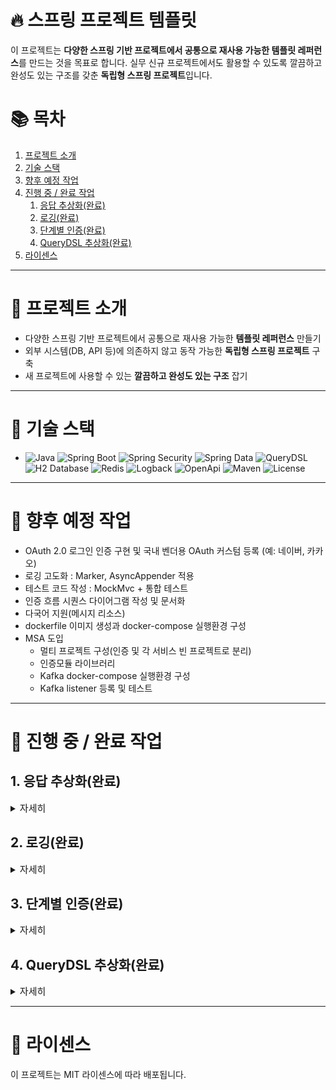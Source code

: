 # 🔥 스프링 프로젝트 템플릿

이 프로젝트는 **다양한 스프링 기반 프로젝트에서 공통으로 재사용 가능한 템플릿 레퍼런스**를 만드는 것을 목표로 합니다. 실무 신규 프로젝트에서도 활용할 수 있도록 깔끔하고
완성도 있는 구조를 갖춘 **독립형 스프링 프로젝트**입니다.

# 📚 목차

1. [프로젝트 소개](#-프로젝트-소개)
2. [기술 스택](#-기술-스택)
3. [향후 예정 작업](#-향후-예정-작업)
4. [진행 중 / 완료 작업](#-진행-중--완료-작업)
    1) [응답 추상화(완료)](#1-응답-추상화완료)
    2) [로깅(완료)](#2-로깅완료)
    3) [단계별 인증(완료)](#3-단계별-인증완료)
    4) [QueryDSL 추상화(완료)](#4-QueryDSL-추상화완료)
5. [라이센스](#-라이센스)

---

# 📌 프로젝트 소개

- 다양한 스프링 기반 프로젝트에서 공통으로 재사용 가능한 **템플릿 레퍼런스** 만들기
- 외부 시스템(DB, API 등)에 의존하지 않고 동작 가능한 **독립형 스프링 프로젝트** 구축
- 새 프로젝트에 사용할 수 있는 **깔끔하고 완성도 있는 구조** 잡기

---

# 🔧 기술 스택

- ![Java](https://img.shields.io/badge/Java-17-orange?logo=java)
  ![Spring Boot](https://img.shields.io/badge/Spring%20Boot-3.4.4-brightgreen?logo=springboot)
  ![Spring Security](https://img.shields.io/badge/Spring%20Security-6.4.4-brightgreen?logo=springsecurity)
  ![Spring Data](https://img.shields.io/badge/Spring%20Data-3.4.4-brightgreen?logo=spring&logoColor=white)
  ![QueryDSL](https://img.shields.io/badge/QueryDSL-6.1.1-blue)
  ![H2 Database](https://img.shields.io/badge/H2%20DB%20in%20memory-2.3.232-lightgrey?logo=H2%20database)
  ![Redis](https://img.shields.io/badge/Redis%20in%20memory-0.7.3-red?logo=redis)
  ![Logback](https://img.shields.io/badge/Logback-1.5.18-pink)
  ![OpenApi](https://img.shields.io/badge/OpenApi-doc-purple?logo=openapiinitiative)
  ![Maven](https://img.shields.io/badge/Maven-build-blue?logo=apachemaven)
  ![License](https://img.shields.io/badge/license-MIT-green)
---

# 🌱 향후 예정 작업

- OAuth 2.0 로그인 인증 구현 및 국내 벤더용 OAuth 커스텀 등록 (예: 네이버, 카카오)
- 로깅 고도화 : Marker, AsyncAppender 적용
- 테스트 코드 작성 : MockMvc + 통합 테스트
- 인증 흐름 시퀀스 다이어그램 작성 및 문서화
- 다국어 지원(메시지 리소스)
- dockerfile 이미지 생성과 docker-compose 실행환경 구성
- MSA 도입
    * 멀티 프로젝트 구성(인증 및 각 서비스 빈 프로젝트로 분리)
    * 인증모듈 라이브러리
    * Kafka docker-compose 실행환경 구성
    * Kafka listener 등록 및 테스트

---

# 🌟 진행 중 / 완료 작업

## 1. 응답 추상화(완료)

<details>
<summary><span style="font-size:15px">자세히</span></summary>

- CommonResponse 응답 객체 정의
- ErrorCode 정의: 클라이언트와 서버에러 구분 및 HttpStatus 매핑
- AOP-like GlobalResponseAdvice 핸들러 구현(완료)
- AOP-like GlobalExceptionAdvice 핸들러 구현(완료)

### 📄 CommonResponse.java

```java

@Getter
public class CommonResponse<T> {

  private final boolean success;
  private final String code;
  private final String message;
  private final T data;
  private final Integer status;
  private final LocalDateTime timestamp;

  public CommonResponse(boolean success, String code, String message, T data, Integer status) {
    this.success = success;
    this.code = code;
    this.message = message;
    this.data = data;
    this.status = status;
    this.timestamp = LocalDateTime.now();
  }

  public static <T> CommonResponse<T> success(T data) {
    return new CommonResponse<>(true, "SUCCESS", "요청이 성공했습니다.", data, HttpStatus.OK.value());
  }

  public static CommonResponse<?> fail(ErrorCode errorCode) {
    return new CommonResponse<>(false,
        errorCode.getCode(),
        errorCode.getMessage(),
        null,
        errorCode.getHttpStatus().value());
  }
}
```

### 📄 ErrorCode.java

```java

@Getter
public enum ErrorCode {
  /**
   * 500
   **/
  REGISTER_MEMBER_FAIL("REGISTER_MEMBER_FAIL", "사용자 가입에 실패햇습니다.", HttpStatus.INTERNAL_SERVER_ERROR),
  KEY_GENERATION_FAIL("KEY_GENERATION_FAIL", "개인 서명 키 생성에 실패했습니다.",
      HttpStatus.INTERNAL_SERVER_ERROR),
  PASSWORD_ENCRYPTION_FAIL("PASSWORD_ENCRYPTION_FAIL", "비밀번호 암호화에 실패했습니다.",
      HttpStatus.INTERNAL_SERVER_ERROR),
  USER_NOT_FOUND("USER_NOT_FOUND", "사용자를 찾을 수 없습니다.", HttpStatus.NOT_FOUND),
  USER_INACTIVE_STATUS("USER_INACTIVE", "사용자 계정가 비활성화 상태입니다.", HttpStatus.UNAUTHORIZED),
  JWT_EXPIRED("JWT_EXPIRED", "토큰 기간이 만료되었습니다.", HttpStatus.UNAUTHORIZED),
  JWT_INVALID("JWT_INVALID", "토큰 형식이 잘못되었습니다.", HttpStatus.UNAUTHORIZED),
  JWT_MISSING("JWT_MISSING", "토큰 정보를 찾을 수 없습니다.", HttpStatus.UNAUTHORIZED),
  UNAUTHORIZED("UNAUTHORIZED", "인증에 실패했습니다.", HttpStatus.UNAUTHORIZED),
  ACCESS_DENIED("ACCESS_DENIED", "접근 권한이 없습니다.", HttpStatus.FORBIDDEN),
  JSON_CONVERT("JSON_CONVERT_ERROR", "JSON (역)직렬화에 실패했습니다.", HttpStatus.INTERNAL_SERVER_ERROR),
  INTERNAL_SERVER_ERROR("INTERNAL_ERROR", "서버 오류가 발생했습니다.", HttpStatus.INTERNAL_SERVER_ERROR),
  READ_REQUEST_BODY_FAIL("READ_REQUEST_BODY_FAIL", "사용자 요청 객체 정보를 얻는데 실패했습니다.",
      HttpStatus.INTERNAL_SERVER_ERROR),
  UNSUPPORTED_OPERATION("UNSUPPORTED_OPERATION", "아직 지원하지 않는 기능입니다.",
      HttpStatus.INTERNAL_SERVER_ERROR),

  /**
   * 400
   **/
  ILLEGAL_ARGUMENTS("ILLEGAL_ARGUMENTS", "잘못된 요청 파라미터 보냈습니다.", HttpStatus.BAD_REQUEST),

  NO_RESOURCE_FOUND("NO_RESOURCE_FOUND", "요청한 경로를 찾을 수 없습니다", HttpStatus.NOT_FOUND),

  INVALID_REQUEST_BODY("INVALID_REQUEST_BODY", "요청 본문이 잘못되었습니다.", HttpStatus.BAD_REQUEST),

  BAD_REQUEST("BAD_REQUEST", "잘못된 요청입니다.", HttpStatus.BAD_REQUEST);

  private final String code;
  private final String message;
  private final HttpStatus httpStatus;

  ErrorCode(String code, String message, HttpStatus httpStatus) {
    this.code = code;
    this.message = message;
    this.httpStatus = httpStatus;
  }
}
```
### 📄 GlobalResponseAdvice.java

```java

@Slf4j
@RestControllerAdvice
@RequiredArgsConstructor
public class GlobalResponseAdvice implements ResponseBodyAdvice<Object> {

  private final ObjectMapper objectMapper;

  @Override
  public boolean supports(MethodParameter returnType,
      Class<? extends HttpMessageConverter<?>> converterType) {

    String path = ((ServletRequestAttributes) RequestContextHolder.getRequestAttributes())
        .getRequest().getRequestURI();

    return !path.startsWith("/v3/api-docs") &&
        !path.startsWith("/swagger") &&
        !path.startsWith("/swagger-ui");
  }

  @Override
  public Object beforeBodyWrite(Object body, MethodParameter returnType,
      MediaType selectedContentType, Class<? extends HttpMessageConverter<?>> selectedConverterType,
      ServerHttpRequest request, ServerHttpResponse response) {

    if (body instanceof CommonResponse) {
      return body;
    }

    if (body instanceof String) {
      try {
        return objectMapper.writeValueAsString(CommonResponse.success(body));
      } catch (JsonProcessingException e) {
        throw new RuntimeException("응답 직렬화 실패", e);
      }
    }

    return CommonResponse.success(body);
  }
}
```

### 📄 GlobalExceptionAdvice.java

```java

@Slf4j
@RestControllerAdvice
public class GlobalExceptionAdvice {

  @ExceptionHandler(PracException.class)
  public ResponseEntity<CommonResponse<?>> handleCustomException(PracException e) {

    log.error("[Exception] : ", e);

    return ResponseEntity
        .status(e.getErrorCode().getHttpStatus())
        .body(CommonResponse.fail(e.getErrorCode()));
  }

  @ExceptionHandler({
      NoResourceFoundException.class, HttpMessageNotReadableException.class,
      MethodArgumentNotValidException.class})
  public ResponseEntity<CommonResponse<?>> handleGenericException(Exception e) {

    log.error("[Exception] : ", e);
    ErrorCode errorCode = ErrorCode.BAD_REQUEST;

    if (e instanceof NoResourceFoundException) {
      errorCode = ErrorCode.NO_RESOURCE_FOUND;
    } else if (e instanceof HttpMessageNotReadableException
        || e instanceof MethodArgumentNotValidException) {
      errorCode = ErrorCode.INVALID_REQUEST_BODY;
    }

    return ResponseEntity
        .status(errorCode.getHttpStatus())
        .body(CommonResponse.fail(errorCode));
  }

  @ExceptionHandler(Exception.class)
  public ResponseEntity<CommonResponse<?>> handleGenericException(Exception e,
      HttpServletRequest request) {

    if (request.getRequestURI().startsWith("/v3/api-docs") ||
        request.getRequestURI().startsWith("/swagger") ||
        request.getRequestURI().startsWith("/swagger-ui")) {
      return null; // Spring 기본 처리로 넘기기
    }

    log.error("[Exception] : ", e);

    return ResponseEntity
        .status(HttpStatus.INTERNAL_SERVER_ERROR)
        .body(CommonResponse.fail(ErrorCode.INTERNAL_SERVER_ERROR));
  }
}
```
</details>

## 2. 로깅(완료)

<details>
<summary><span style="font-size:15px">자세히</span></summary>

- Filter에서 ServletRequest 로깅을 위한 커스텀 래퍼 객체를 정의합니다.
- 요청별로 로깅에 필요한 데이터를 대비해 MDC(Mapped Diagnostic Context)를 준비합니다.
- 보안을 강화하기 위해 추가한 CleanUpFilter 에서 MDC, Spring Security Context 에서 사용한 Thread Local 내용을 리셋합니다.
-

### 📄 RequestWrapper.java

```java
public class RequestWrapper extends HttpServletRequestWrapper {

  private byte[] cachedBodyBytes;
  private String cachedBodyString = "";

  public RequestWrapper(HttpServletRequest request) {
    super(request);

    cacheRequestBody(request);
  }

  @Override
  public ServletInputStream getInputStream() {
    final ByteArrayInputStream byteArrayInputStream = new ByteArrayInputStream(cachedBodyBytes);
    return new ServletInputStream() {
      @Override
      public boolean isFinished() {
        return byteArrayInputStream.available() == 0;
      }

      @Override
      public boolean isReady() {
        return true;
      }

      @Override
      public void setReadListener(ReadListener readListener) {
        throw new PracAuthenticationException(READ_REQUEST_BODY_FAIL);
      }

      public int read() {
        return byteArrayInputStream.read();
      }
    };
  }

  @Override
  public BufferedReader getReader() {
    return new BufferedReader(new InputStreamReader(this.getInputStream()));
  }

  private void cacheRequestBody(HttpServletRequest request) {

    String contentType = request.getContentType();

    try {
      if (StringUtils.equalsIgnoreCase(contentType, MediaType.APPLICATION_FORM_URLENCODED_VALUE)) {
        request.getParameterMap();
        this.cachedBodyBytes = new byte[0];
      } else {
        cachedBodyBytes = StreamUtils.copyToByteArray(request.getInputStream());
      }
    } catch (IOException e) {
      throw new PracAuthenticationException(READ_REQUEST_BODY_FAIL, e);
    }
  }

  public String getBody() {

    if (Objects.isNull(cachedBodyBytes) || cachedBodyBytes.length == 0) {
      return "";
    }

    if (!Objects.isNull(cachedBodyString)) {
      this.cachedBodyString = new String(this.cachedBodyBytes, UTF_8);
    }

    return this.cachedBodyString;
  }
}
```
### 📄 CleanUpFilter.java
```java

@Slf4j
public class CleanUpFilter extends OncePerRequestFilter {

  @Override
  protected void doFilterInternal(HttpServletRequest request,
      HttpServletResponse response,
      FilterChain filterChain) throws ServletException, IOException {
    try {
      String clientIp = AuditUtil.getClientIp(request);
      MDC.put(REQUEST_IP.getMdcKey(), clientIp);
// (선택) 요청 전 처리
      filterChain.doFilter(request, response);
    } finally {
      SecurityContextHolder.clearContext();
      MDC.clear();
      log.info("Clean up complete.");
    }
  }
}
```

</details>

## 3. 단계별 인증(완료)

<details>
<summary><span style="font-size:15px">자세히</span></summary>

- 인증 단계별 Custom Provider와 Token 구현
- 로그인(ID/PW): 기본적인 로그인 인증 흐름 구현, 사용자는 ID와 비밀번호로 로그인 기능
- OTP(2차 인증): 두 번째 인증 단계로 OTP 방식 추가, 보안 강화를 위한 기능
- JWT 기반 인증 흐름: JWT를 활용한 인증, 토큰 생성 및 관리 기능
- Redis를 통한 RefreshToken 및 OTP 저장/관리
- JWT의 RefreshToken과 OTP를 Redis에 저장해 세션 관리 및 빠른 인증 처리 가능
- 🔐 인증 흐름 개요

```plaintext
  1. [사용자] → 로그인 요청 (ID/PW)
  2. [서버] → 사용자 인증 (Member DB 조회)
     ↳ 일치하면 OTP 생성 → Redis 저장
  3. [서버] → OTP 발송 (이메일, SMS 등)
  4. [사용자] → OTP 입력
  5. [서버] → Redis에서 OTP 검증
     ↳ 성공 시 AccessToken + RefreshToken 생성 → Redis 저장
  6. [서버] → JWT 응답 (헤더에 실어 반환)
  7. 이후 요청부터는 → JWT AccessToken 인증 필터에서 처리
```

### 1. **ID/PW 로그인 (LoginFilter, LoginAuthToken & Provider)**

- 사용자가 **ID**와 **비밀번호**를 입력하면 `LoginAuthProvider`가 이를 처리하고, 사용자 인증을 진행합니다.
- 로그인 시 `LoginAuthToken` 객체를 생성하여 `AuthenticationManager`에게 전달하고, 인증을 처리한 후 사용자를 반환합니다.
- 인증이 완료되면 OtpClientProxy가 발행해준 OTP 코드를 응답에 포함해 전달합니다.

### 2. **OTP 인증 (OtpFilter, OtpAuthToken & Provider)**

- **OTP 인증**은 기본적인 ID/PW 인증 후 추가적으로 **일회용 비밀번호(OTP)**를 입력받아 확인하는 과정입니다.
- OTP 인증을 담당하는 `OtpAuthProvider`는 `OtpAuthToken` 객체를 사용하여 OTP 코드와 DB 혹은 Redis에 저장된 OTP를 비교합니다.
- OTP 인증 후 유효성 검증이 완료되면 , **JWT 토큰**을 발급합니다.

### 3. **JWT 인증 (JwtFilter, JwtAuthToken, JwtAuthProvider)**

- **JWT 인증**은 사용자가 로그인 후 발급받은 JWT 토큰을 이용하여 인증을 진행합니다.
- 클라이언트가 서버로 요청 시 `Authorization` 헤더에 JWT를 포함해 보냅니다.
- `JwtAuthProvider`는 이 JWT 토큰의 유효성 검사를 진행하고, 토큰에 포함된 사용자 정보를 통해 `JwtAuthToken` 객체를 생성합니다.
- JWT가 유효하면, 사용자 정보를 포함한 인증 정보를 Spring Security 컨텍스트에 저장하여 인증 상태를 유지합니다.
- 보안을 위해 JWT 암호키는 사용자별로 관리합니다.

### 4. 인증 예외 처리

- `CustomAccessDeniedHandler`와 `CustomAuthenticationEntryPoint`는 **Spring Security**에서 발생하는 인증 관련
  예외를 처리하는 **핸들러**로,
  응답 상태와 메시지를 **일관성 있게** 반환하여 클라이언트가 적절한 처리 및 피드백을 받을 수 있도록 합니다.
    - **인증이 필요한 리소스 요청**
      사용자가 인증이 필요한 리소스를 요청할 때, 인증되지 않았다면 `CustomAuthenticationEntryPoint`가 호출됩니다.
        - **상태 코드**: `401 Unauthorized`
        - **응답 메시지**: `CommonResponse.fail(ErrorCode.UNAUTHORIZED)`
    - **인증은 되었으나 권한 부족**
      사용자가 권한이 없는 리소스를 요청할 때, `CustomAccessDeniedHandler`가 호출됩니다.
        - **상태 코드**: `403 Forbidden`
        - **응답 메시지**: `CommonResponse.fail(ErrorCode.ACCESS_DENIED)`
- 예외를 **커스터마이즈**하여, 세부적인 **에러 코드**와 **HTTP 상태 코드**를 동적으로 설정할 수 있어 **유연한 에러 처리**가 가능합니다.
  이를 통해 인증 및 권한 관련 예외 처리 시스템을 견고하게 만들 수 있습니다.
    - `ErrorCode.UNAUTHORIZED`: 기본적으로 사용되는 오류 코드.
    - `HttpStatus.UNAUTHORIZED.value()`: 기본적으로 반환하는 HTTP 상태 코드 (401).
    - `PracAuthenticationException`: 커스텀 예외로, 인증 실패 시 더 세부적인 정보 제공.

### 🧑‍💻 5. Code

#### 1. `CustomAccessDeniedHandler`

- **목적**
    - 사용자가 **권한이 없는** 리소스를 접근하려 할 때 발생하는 `AccessDeniedException`을 처리합니다.
- **동작**
    - 기본적으로 **403 Forbidden** 상태 코드와 `CommonResponse`를 통해 **권한 부족** 오류 메시지를 JSON 형식으로 반환합니다.
    - `AccessDeniedHandler`에서 처리할 수 있도록 `AccessDeniedException`을 상속한 `PracAccessDeniedException`을
      정의합니다.
    - `PracAccessDeniedException`이 발생하면, 커스텀 에러 코드와 HTTP 상태 코드를 **동적으로** 변경하여 처리할 수 있습니다.

### 📄 CustomAccessDeniedHandler.java

```java

@Component
@RequiredArgsConstructor
public class CustomAccessDeniedHandler implements AccessDeniedHandler {

  private final ObjectMapper objectMapper;

  @Override
  public void handle(HttpServletRequest request, HttpServletResponse response,
      AccessDeniedException accessDeniedException) throws IOException {

    // 기본 값 설정
    ErrorCode errorCode = ErrorCode.ACCESS_DENIED;
    int status = HttpStatus.FORBIDDEN.value();

    // PracAccessDeniedException 처리
    if (accessDeniedException instanceof PracAccessDeniedException pracEx) {
      errorCode = pracEx.getErrorCode();
      status = pracEx.getHttpStatus().value();
    }

    // 응답 설정
    response.setStatus(status);
    response.setContentType(MediaType.APPLICATION_JSON_VALUE);
    response.setCharacterEncoding(StandardCharsets.UTF_8.name());

    // 오류 응답 작성
    CommonResponse<?> error = CommonResponse.fail(errorCode);
    response.getWriter().write(objectMapper.writeValueAsString(error));
  }
}
```

- `ErrorCode.ACCESS_DENIED`: 기본적으로 사용되는 오류 코드.
- `HttpStatus.FORBIDDEN.value()`: 기본적으로 반환하는 HTTP 상태 코드 (403).
- `PracAccessDeniedException`: 커스텀 예외로, 인증 실패 시 더 세부적인 정보 제공.
-
    - 두 핸들러 모두 **커스텀 예외**(`PracAccessDeniedException`, `PracAuthenticationException`)를 활용하여 각기 다른
      상황에 대한 세밀한 처리가 가능합니다.
- 예를 들어, JWT 토큰 만료나 잘못된 토큰을 처리할 때, `PracAuthenticationException`을 던지고,
  이를 `CustomAuthenticationEntryPoint`에서 처리하여 유저에게 적절한 메시지를 전달할 수 있습니다.

#### 2. `CustomAuthenticationEntryPoint`

- **목적**
    - 인증이 필요한 리소스를 요청했지만, **인증되지 않은 사용자**가 접근할 때 발생하는 `AuthenticationException`을 처리합니다.
- **동작**:
    - 기본적으로 **401 Unauthorized** 상태 코드를 반환하며, `CommonResponse`를 통해 **인증되지 않은 사용자** 오류 메시지를 JSON 형식으로
      반환합니다.
    - `PracAuthenticationException`이 발생하면, 커스텀 에러 코드와 HTTP 상태 코드를 **동적으로** 변경하여 처리할 수 있습니다.

### 📄 CustomAuthenticationEntryPoint.java

```java

@Component
@RequiredArgsConstructor
public class CustomAuthenticationEntryPoint implements AuthenticationEntryPoint {

  private final ObjectMapper objectMapper;

  @Override
  public void commence(HttpServletRequest request, HttpServletResponse response,
      AuthenticationException authException) throws IOException {

    // 기본 값 설정
    ErrorCode errorCode = ErrorCode.UNAUTHORIZED;
    int status = HttpStatus.UNAUTHORIZED.value();

    // PracAuthenticationException 처리
    if (authException instanceof PracAuthenticationException pracEx) {
      errorCode = pracEx.getErrorCode();
      status = pracEx.getHttpStatus().value();
    }

    // 응답 설정
    response.setStatus(status);
    response.setContentType(MediaType.APPLICATION_JSON_VALUE);
    response.setCharacterEncoding(StandardCharsets.UTF_8.name());

    // 오류 응답 작성
    CommonResponse<?> error = CommonResponse.fail(errorCode);
    response.getWriter().write(objectMapper.writeValueAsString(error));
  }
}
```

</details>

## 4. QueryDSL 추상화(완료)

<details>
<summary> <span style="font-size:15px">자세히</span></summary>

### 🎯 목표

- **QueryDSL**을 사용하여 복잡한 쿼리와 정렬 로직을 **추상화**하고 커스텀 레포지토리로 분리해 코드의 재사용성을 높였습니다.
- `QueryDSL`을 활용한 **동적 쿼리 처리** 및 **조건 기반 필터링**을 구현해 반복적인 쿼리 코드의 중복을 없앴습니다.
- **커스텀 레포지토리**내에서 서비스 계층에서 필요한 복잡한 데이터 검색 및 처리 로직을 효율적이고 일관성 있게 처리할 수 있게 합니다.

### 🛠️ 구성

- FieldFilter
    * 주어진 필드에 대해 조건을 추가하는 필터입니다.
- GroupFilter
    * 여러 조건을 그룹화하여 조건들을 AND, OR 집합으로 다룰 수 있습니다.
- FieldResolver
    * 복잡한 조건을 해석하여 경로를 추적할 수 있게 합니다.
- FieldResolverRegistry
    * 타입별 매치 연산자를 알고 있는 리졸버들을 관리합니다.
    * 요청한 데이터에 적합한 FieldResolver 에 조건을 전달합니다.
- SortResolver
    * 정렬 조건을 처리하는 객체입니다.
- SortResolverRegistry
    * 타입별 정렬 연산자를 알고 있는 리졸버들을 관리합니다.
    * 요청한 데이터에 적합한 SortResolver 에 조건을 전달합니다.
- CriteriaBuilder
    * 쿼리와 정렬조건 querydsl 객체를 생성하는 객체입니다.
    * FieldResolverRegistry와 SortResolverRegistry에 알맞은 resolver를 탐색하고 객체 생성을 요청합니다.

### 📄 QueryDslConfig.java - 리졸버 레지스트리에 타입별 리졸버들을 등록

```java

@Configuration
public class QueryDslConfig {

  @PersistenceContext
  private EntityManager entityManager;

  @Bean
  public JPAQueryFactory jpaQueryFactory() {
    return new JPAQueryFactory(entityManager);
  }

  @Bean
  CriteriaBuilder genericPredicateBuilder() {

    FieldResolverRegistry fieldResolverRegistry = new FieldResolverRegistry();

    fieldResolverRegistry.register(String.class, new StringFieldResolver());
    fieldResolverRegistry.register(Integer.class, new IntegerFieldResolver());
    fieldResolverRegistry.register(Long.class, new LongFieldResolver());
    fieldResolverRegistry.register(BigDecimal.class, new BigDecimalFieldResolver());
    fieldResolverRegistry.register(Date.class, new DateFieldResolver());
    fieldResolverRegistry.register(LocalDateTime.class, new LocalDateTimeFieldResolver());

    SortResolverRegistry sortResolverRegistry = new SortResolverRegistry();

    sortResolverRegistry.register(String.class, new StringSortResolver());
    sortResolverRegistry.register(Integer.class, new IntegerSortResolver());
    sortResolverRegistry.register(Long.class, new LongSortResolver());
    sortResolverRegistry.register(BigDecimal.class, new BigDecimalSortResolver());
    sortResolverRegistry.register(Date.class, new DateSortResolver());
    sortResolverRegistry.register(LocalDateTime.class, new LocalDateTimeSortResolver());

    return new CriteriaBuilder(fieldResolverRegistry, sortResolverRegistry);
  }
}
```

### 📄 IntegerFieldResolver.java - 타입별 필드 리졸버 예

```java
public class IntegerFieldResolver implements FieldResolver<Integer> {

  private static final Map<MatchType, BiFunction<NumberPath<Integer>, Integer, BooleanExpression>> ops = new EnumMap<>(
      MatchType.class);

  static {
    ops.put(MatchType.EQUALS, SimpleExpression::eq);
    ops.put(MatchType.GREATER_THAN, NumberExpression::gt);
    ops.put(MatchType.LESS_THAN, NumberExpression::lt);
    ops.put(MatchType.GREATER_OR_EQUAL, NumberExpression::goe);
    ops.put(MatchType.LESS_OR_EQUAL, NumberExpression::loe);
  }

  @Override
  public BooleanExpression resolve(Path<Integer> path, Integer value, MatchType matchType) {

    if (!(path instanceof NumberPath<Integer> numberPath)) {
      throw new PracException(ILLEGAL_ARGUMENTS);
    }

    return ops.getOrDefault(matchType, SimpleExpression::eq)
        .apply(numberPath, value);
  }

  @Override
  public <E> BooleanExpression resolve(Class<E> entityClass, String alias,
      FieldFilter<?> fieldFilter) {

    PathBuilder<E> builder = new PathBuilder<>(entityClass, alias);
    NumberPath<Integer> path = builder.getNumber(fieldFilter.getField(), Integer.class);

    if (!(fieldFilter.getValue() instanceof Integer value)) {
      throw new PracException(ILLEGAL_ARGUMENTS);
    }

    return ops.getOrDefault(fieldFilter.getMatchType(), NumberPath::eq).apply(path, value);
  }
}
```

### 📄 IntegerSortResolver.java - 타입별 소트 리졸버 예

```java
public class IntegerSortResolver implements SortResolver<Integer> {

  @Override
  public OrderSpecifier<?> resolve(PathBuilder<?> builder, String fieldName,
      Sort.Direction direction) {
    NumberPath<Integer> path = builder.getNumber(fieldName, Integer.class);
    return new OrderSpecifier<>(direction.isAscending() ? Order.ASC : Order.DESC, path);
  }
}
```

---

### 📄 MemberRepositoryCustom.java - 검색 및 정렬 조건들을 일관성 있게 사용

```java
public interface MemberRepositoryCustom {

  List<Member> findMembersByPredicate(MemberSearchCondition condition);
}

public class MemberRepositoryImpl implements MemberRepositoryCustom {

  @PersistenceContext
  private EntityManager em;

  @Override
  public List<Member> filterMemberList(GroupFilterDto groupFilter) {

    String alias = "member_filter";
    QMember fMember = new QMember(alias);
    BooleanBuilder builder = new BooleanBuilder();

    // TODO : domain 정보를 기준으로 필터를 생성할 수 있도록 구현
    Filter filter = groupFilter.getGroupFilter();
    criteriaBuilder.buildGroupFilter(Member.class, alias, filter);

    return jpaQuery.selectFrom(fMember)
        .where(builder)
        .fetch();
  }

  @Override
  public Page<MemberVo> pagingMemberList(GroupFilterDto groupFilterDto, Pageable pageable) {

    String alias = "member_filter";
    QMember fMember = new QMember(alias);
    BooleanBuilder builder = new BooleanBuilder();

    // TODO : domain 정보를 기준으로 필터를 생성할 수 있도록 구현
    Filter filter = groupFilterDto.getGroupFilter();
    builder.and(criteriaBuilder.buildGroupFilter(Member.class, alias, filter));

    List<OrderSpecifier<?>> orderSpecifiers = new ArrayList<>();
    if (pageable.getSort().isSorted()) {
      for (Sort.Order order : pageable.getSort()) {
        orderSpecifiers.add(criteriaBuilder.buildSort(Member.class, alias, order));
      }
    }

    JPAQuery<Member> query = jpaQuery.selectFrom(fMember)
        .where(builder)
        .orderBy(orderSpecifiers.toArray(new OrderSpecifier[0]))
        .offset(pageable.getOffset())
        .limit(pageable.getPageSize());

    long total = query.fetchCount();

    List<MemberVo> members = query.fetch().stream().map(MemberVo::new).toList();

    return new PageImpl<>(members, pageable, total);
  }
}
```

</details>

---

# 📄 라이센스

이 프로젝트는 MIT 라이센스에 따라 배포됩니다.